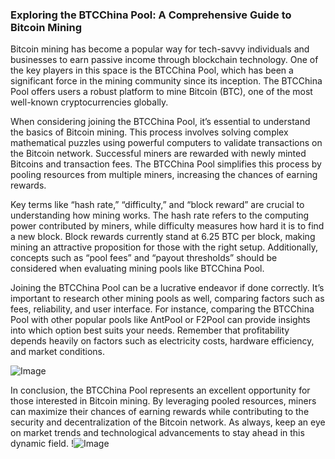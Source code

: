 ### Exploring the BTCChina Pool: A Comprehensive Guide to Bitcoin Mining

Bitcoin mining has become a popular way for tech-savvy individuals and businesses to earn passive income through blockchain technology. One of the key players in this space is the BTCChina Pool, which has been a significant force in the mining community since its inception. The BTCChina Pool offers users a robust platform to mine Bitcoin (BTC), one of the most well-known cryptocurrencies globally.

When considering joining the BTCChina Pool, it’s essential to understand the basics of Bitcoin mining. This process involves solving complex mathematical puzzles using powerful computers to validate transactions on the Bitcoin network. Successful miners are rewarded with newly minted Bitcoins and transaction fees. The BTCChina Pool simplifies this process by pooling resources from multiple miners, increasing the chances of earning rewards.

Key terms like “hash rate,” “difficulty,” and “block reward” are crucial to understanding how mining works. The hash rate refers to the computing power contributed by miners, while difficulty measures how hard it is to find a new block. Block rewards currently stand at 6.25 BTC per block, making mining an attractive proposition for those with the right setup. Additionally, concepts such as “pool fees” and “payout thresholds” should be considered when evaluating mining pools like BTCChina Pool.

Joining the BTCChina Pool can be a lucrative endeavor if done correctly. It’s important to research other mining pools as well, comparing factors such as fees, reliability, and user interface. For instance, comparing the BTCChina Pool with other popular pools like AntPool or F2Pool can provide insights into which option best suits your needs. Remember that profitability depends heavily on factors such as electricity costs, hardware efficiency, and market conditions.

![Image](https://github.com/user-attachments/assets/057c907c-805e-4310-a052-f5031067f3de)

In conclusion, the BTCChina Pool represents an excellent opportunity for those interested in Bitcoin mining. By leveraging pooled resources, miners can maximize their chances of earning rewards while contributing to the security and decentralization of the Bitcoin network. As always, keep an eye on market trends and technological advancements to stay ahead in this dynamic field. !![Image](https://github.com/user-attachments/assets/057c907c-805e-4310-a052-f5031067f3de)